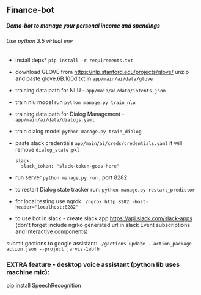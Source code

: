 ## Finance-bot
##### Demo-bot to manage your personal income and spendings


###### Use python 3.5 virtual env
- install deps* ``pip install -r requirements.txt``
- download GLOVE from  https://nlp.stanford.edu/projects/glove/ unzip and paste glove.6B.100d.txt in ``app/main/ai/data/glove`` 
- training data path for NLU - ``app/main/ai/data/intents.json`` 
- train nlu model run ``python manage.py train_nlu``
- training data path for Dialog Management - ``app/main/ai/data/dialogs.yaml`` 
- train dialog model ``python manage.py train_dialog`` 
- paste slack credentials ``app/main/ai/creds/credentials.yaml``  it will remove ``dialog_state.pkl``
  ```
  slack:
    slack_token: "slack-token-goes-here"
    ```
- run server ``python manage.py run`` , port 8282
- to restart Dialog state tracker run: ``python manage.py restart_predictor``

- for local testing use ngrok ``./ngrok http 8282 -host-header="localhost:8282"  ``
- to use bot in slack - create slack app https://api.slack.com/slack-apps (don't forget include ngrko generated url in slack Event subscriptions and Interactive components) 

submit gactions to google assistant: ``./gactions update --action_package action.json --project jarvis-1ebfb``


### EXTRA feature - desktop voice assistant (python lib uses machine mic):
pip install SpeechRecognition
